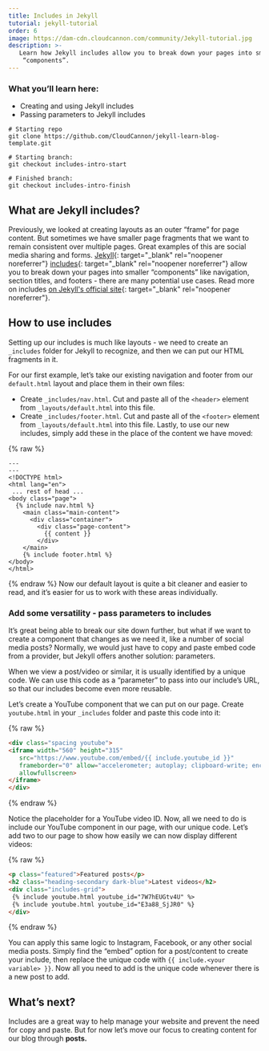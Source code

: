 ```yaml
---
title: Includes in Jekyll
tutorial: jekyll-tutorial
order: 6
image: https://dam-cdn.cloudcannon.com/community/Jekyll-tutorial.jpg
description: >-
   Learn how Jekyll includes allow you to break down your pages into smaller
    “components”.
---
```


### What you’ll learn here:

* Creating and using Jekyll includes
* Passing parameters to Jekyll includes

```shell
# Starting repo
git clone https://github.com/CloudCannon/jekyll-learn-blog-template.git

# Starting branch:
git checkout includes-intro-start

# Finished branch:
git checkout includes-intro-finish
```


## What are Jekyll includes?

Previously, we looked at creating layouts as an outer “frame” for page content. But sometimes we have smaller page fragments that we want to remain consistent over multiple pages. Great examples of this are social media sharing and forms. [Jekyll](https://jekyllrb.com/docs/includes/){: target="_blank" rel="noopener noreferrer"}&nbsp;[includes](https://jekyllrb.com/docs/includes/){: target="_blank" rel="noopener noreferrer"} allow you to break down your pages into smaller “components” like navigation, section titles, and footers - there are many potential use cases. Read more on includes [on Jekyll's official site](https://jekyllrb.com/docs/includes/){: target="_blank" rel="noopener noreferrer"}.

## How to use includes

Setting up our includes is much like layouts - we need to create an `_includes` folder for Jekyll to recognize, and then we can put our HTML fragments in it.

For our first example, let’s take our existing navigation and footer from our `default.html` layout and place them in their own files:

* Create `_includes/nav.html`. Cut and paste all of the `<header>` element from `_layouts/default.html` into this file.
* Create `_includes/footer.html`. Cut and paste all of the `<footer>` element from `_layouts/default.html` into this file.
Lastly, to use our new includes, simply add these in the place of the content we have moved:

{% raw %}
```plaintext
---
---
<!DOCTYPE html>
<html lang="en">
 ... rest of head ...
<body class="page">
  {% include nav.html %}
    <main class="main-content">
      <div class="container">
        <div class="page-content">
          {{ content }}
        </div>
    </main>
    {% include footer.html %}
</body>
</html>
```
{% endraw %}
Now our default layout is quite a bit cleaner and easier to read, and it’s easier for us to work with these areas individually.

### Add some versatility - pass parameters to includes

It’s great being able to break our site down further, but what if we want to create a component that changes as we need it, like a number of social media posts? Normally, we would just have to copy and paste embed code from a provider, but Jekyll offers another solution: parameters.

When we view a post/video or similar, it is usually identified by a unique code. We can use this code as a “parameter” to pass into our include’s URL, so that our includes become even more reusable.

Let’s create a YouTube component that we can put on our page. Create `youtube.html` in your `_includes` folder and paste this code into it:

{% raw %}
 ```html
<div class="spacing youtube">
<iframe width="560" height="315" 
	src="https://www.youtube.com/embed/{{ include.youtube_id }}" 
	frameborder="0" allow="accelerometer; autoplay; clipboard-write; encrypted-media; gyroscope; picture-in-picture" 
	allowfullscreen>
</iframe>
</div>
```
{% endraw %}

Notice the placeholder for a YouTube video ID. Now, all we need to do is include our YouTube component in our page, with our unique code. Let’s add two to our page to show how easily we can now display different videos:

{% raw %}
 ```html
<p class="featured">Featured posts</p>
<h2 class="heading-secondary dark-blue">Latest videos</h2>
<div class="includes-grid">
  {% include youtube.html youtube_id="7W7hEUGtv4U" %>
  {% include youtube.html youtube_id="E3a88_SjJR0" %}
</div>
```
{% endraw %}

You can apply this same logic to Instagram, Facebook, or any other social media posts. Simply find the “embed” option for a post/content to create your include, then replace the unique code with `{{ include.<your variable> }}`. Now all you need to add is the unique code whenever there is a new post to add.

## What’s next?

Includes are a great way to help manage your website and prevent the need for copy and paste. But for now let’s move our focus to creating content for our blog through **posts.**
